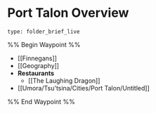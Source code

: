# Port Talon Overview
 
```ccard
type: folder_brief_live
```
 
%% Begin Waypoint %%
- [[Finnegans]]
- [[Geography]]
- **Restaurants**
	- [[The Laughing Dragon]]
- [[Umora/Tsu'tsina/Cities/Port Talon/Untitled]]

%% End Waypoint %%
